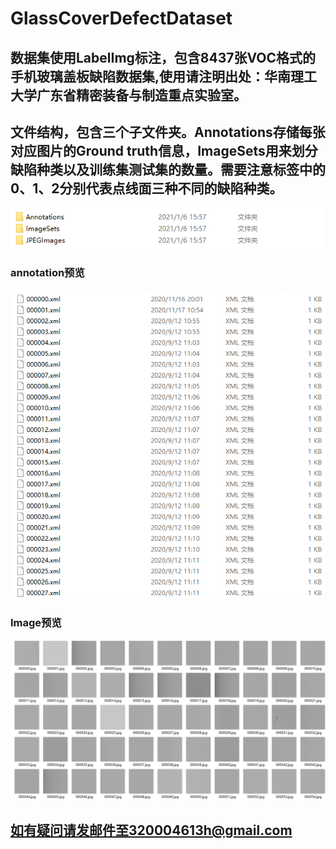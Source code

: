 # GlassCoverDefectDataset
## 数据集使用LabelImg标注，包含8437张VOC格式的手机玻璃盖板缺陷数据集,使用请注明出处：华南理工大学广东省精密装备与制造重点实验室。
## 文件结构，包含三个子文件夹。Annotations存储每张对应图片的Ground truth信息，ImageSets用来划分缺陷种类以及训练集测试集的数量。需要注意标签中的0、1、2分别代表点线面三种不同的缺陷种类。
![Image](https://github.com/Johnhushwill/GlassCoverDefectDataset/blob/main/%E6%96%87%E4%BB%B6%E7%BB%93%E6%9E%84.png)
### annotation预览
![Image](https://github.com/Johnhushwill/GlassCoverDefectDataset/blob/main/Annotation%E9%A2%84%E8%A7%88.png)
### Image预览
![Image](https://github.com/Johnhushwill/GlassCoverDefectDataset/blob/main/JPEGImages%E9%A2%84%E8%A7%88.png)
## 如有疑问请发邮件至320004613h@gmail.com
